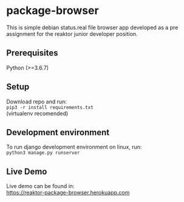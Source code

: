 # package-browser
This is simple debian status.real file browser app developed as a pre assignment
for the reaktor junior developer position.
## Prerequisites
Python (>=3.6.7)
## Setup
Download repo and run:  
`pip3 -r install requirements.txt`  
(virtualenv recomended)
## Development environment
To run django development environment on linux, run:  
`python3 manage.py runserver`
## Live Demo
Live demo can be found in:  
https://reaktor-package-browser.herokuapp.com
